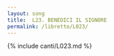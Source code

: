 ```yaml
---
layout: song
title:  L23. BENEDICI IL SIGNORE
permalink: /libretto/L023/
---
```

{% include canti/L023.md %}   
